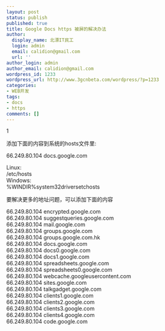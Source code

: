 ```yaml
---
layout: post
status: publish
published: true
title: Google Docs https 被屏的解决办法
author:
  display_name: 北漂IT民工
  login: admin
  email: calidion@gmail.com
  url: ''
author_login: admin
author_email: calidion@gmail.com
wordpress_id: 1233
wordpress_url: http://www.3gcnbeta.com/wordpress/?p=1233
categories:
- WEB开发
tags:
- docs
- https
comments: []
---
```

<p>1</p>
<p>添加下面的内容到系统的hosts文件里:</p>
<p>66.249.80.104 docs.google.com</p>
<p>Linux:<br />
/etc/hosts<br />
Windows:<br />
%WINDIR%system32driversetchosts</p>
<p>要解决更多的地址问题，可以添加下面的内容</p>
<p>66.249.80.104 encrypted.google.com<br />
66.249.80.104 suggestqueries.google.com<br />
66.249.80.104 mail.google.com<br />
66.249.80.104 groups.google.com<br />
66.249.80.104 groups.google.com.hk<br />
66.249.80.104 docs.google.com<br />
66.249.80.104 docs0.google.com<br />
66.249.80.104 docs1.google.com<br />
66.249.80.104 spreadsheets.google.com<br />
66.249.80.104 spreadsheets0.google.com<br />
66.249.80.104 webcache.googleusercontent.com<br />
66.249.80.104 sites.google.com<br />
66.249.80.104 talkgadget.google.com<br />
66.249.80.104 clients1.google.com<br />
66.249.80.104 clients2.google.com<br />
66.249.80.104 clients3.google.com<br />
66.249.80.104 clients4.google.com<br />
66.249.80.104 code.google.com</p>
